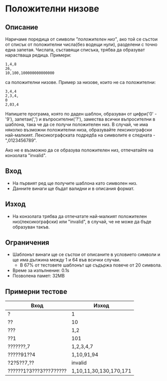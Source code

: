 # Положителни низове

## Описание
Наричаме поредица от символи _"положителен низ"_, ако той се състои от списък от положителни числа(без водещи нули), разделени с точно една запетая. Числата, съставящи списъка,
трябва да образуват нарастваща редица. Примери:

```
1,4,8
26,
10,100,100000000000000
```

са положителни низове. Пример за низове, които не са положителни:

```
3,4,4
2,3,4,
0
2,03,4
```

Напишете програма, която по даден шаблон, образуван от цифри('0' - '9'), запетаи(',') и въпросителни('?'), замества всички въпросителни в шаблона, така че да се получи положителен низ. 
В случай, че има няколко възможни положителни низа, образувайте лексикографски най-малкият. Лексикографската подредба на символите е следната - ",0123456789". 

Ако не е възможно да се образува положителен низ, отпечатайте на конзолата "invalid".

## Вход
- На първият ред ще получите шаблона като символен низ.
- Данните винаги ще бъдат валидни и в описания формат.

## Изход
- На конзолата трябва да отпечатате най-малкият положителен низ(лексикографски) или "invalid", в случай, че не може да бъде образуван такъв.

## Ограничения
- Шаблонът винаги ще се състои от описаните в условието символи и ще има дължина между 1 и 64 във всички случаи.
    - В 67% от тестовете шаблонът ще съдържа повече от 20 символа.
- Време за изпълнение: 0.1s
- Позволена памет: 32MB

## Примерни тестове

|         Вход            |         Изход           |
|-------------------------|-------------------------|
| ?                       | 1                       |
| ??                      | 10                      |
| ???                     | 1,2                     |
| ??1                     | 101                     |
| ???????,7               | 1,2,3,4,7               |
| ?????91??4              | 1,10,91,94              |
| ?2?5??7,??	          | invalid                 |
| ??????1?3???3???7?????  | 1,10,11,30,130,170,171  |

